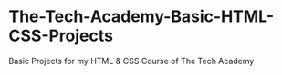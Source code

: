 # The-Tech-Academy-Basic-HTML-CSS-Projects
Basic Projects for my HTML &amp; CSS Course of The Tech Academy 
